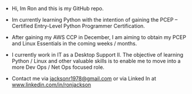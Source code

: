 - Hi, Im Ron and this is my GitHub repo. 
- Im currently learning Python with the intention of gaining the PCEP – Certified Entry-Level Python Programmer Certification. 
- After gaining my AWS CCP in December, I am aiming to obtain my PCEP and Linux Essentials in the coming weeks / months. 
- I currently work in IT as a Desktop Support II. The objective of learning Python / Linux and other valuable skills is to enable me to move into a more Dev Ops / Net Ops focused role. 

- Contact me via jacksonr1978@gmail.com or via Linked In at www.linkedin.com/in/ronjackson

<!---
Jaron1978/Jaron1978 is a ✨ special ✨ repository because its `README.md` (this file) appears on your GitHub profile.
You can click the Preview link to take a look at your changes.
--->
